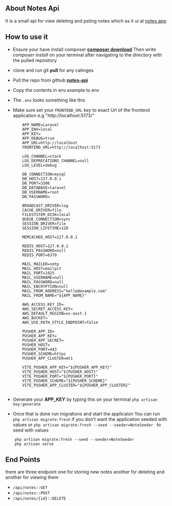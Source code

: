 ## About Notes Api

It is a small api for view deleting and psting notes which as it ui at [notes app](https://github.com/edcheyjr/notes-app.git)

## How to use it

-   Ensure your have install composer **[composer download](https://getcomposer.org/download/)** Then write _composer install_ on your terminal after navigating to the directory with the pulled repository
-   clone and run git **pull** for any cahnges
-   Pull the repo from github **[notes-api](https://github.com/edcheyjr/notes-api.git)**
-   Copy the contents in env.example to env
-   The `.env` looks something like this
-   Make sure set your `FRONTEND_URL` key to exact Url of the frontend application e.g "http://localhost:5173/"

    ```
        APP_NAME=Laravel
        APP_ENV=local
        APP_KEY=
        APP_DEBUG=true
        APP_URL=http://localhost
        FRONTEND_URL=http://localhost:5173

        LOG_CHANNEL=stack
        LOG_DEPRECATIONS_CHANNEL=null
        LOG_LEVEL=debug

        DB_CONNECTION=mysql
        DB_HOST=127.0.0.1
        DB_PORT=3306
        DB_DATABASE=laravel
        DB_USERNAME=root
        DB_PASSWORD=

        BROADCAST_DRIVER=log
        CACHE_DRIVER=file
        FILESYSTEM_DISK=local
        QUEUE_CONNECTION=sync
        SESSION_DRIVER=file
        SESSION_LIFETIME=120

        MEMCACHED_HOST=127.0.0.1

        REDIS_HOST=127.0.0.1
        REDIS_PASSWORD=null
        REDIS_PORT=6379

        MAIL_MAILER=smtp
        MAIL_HOST=mailpit
        MAIL_PORT=1025
        MAIL_USERNAME=null
        MAIL_PASSWORD=null
        MAIL_ENCRYPTION=null
        MAIL_FROM_ADDRESS="hello@example.com"
        MAIL_FROM_NAME="${APP_NAME}"

        AWS_ACCESS_KEY_ID=
        AWS_SECRET_ACCESS_KEY=
        AWS_DEFAULT_REGION=us-east-1
        AWS_BUCKET=
        AWS_USE_PATH_STYLE_ENDPOINT=false

        PUSHER_APP_ID=
        PUSHER_APP_KEY=
        PUSHER_APP_SECRET=
        PUSHER_HOST=
        PUSHER_PORT=443
        PUSHER_SCHEME=https
        PUSHER_APP_CLUSTER=mt1

        VITE_PUSHER_APP_KEY="${PUSHER_APP_KEY}"
        VITE_PUSHER_HOST="${PUSHER_HOST}"
        VITE_PUSHER_PORT="${PUSHER_PORT}"
        VITE_PUSHER_SCHEME="${PUSHER_SCHEME}"
        VITE_PUSHER_APP_CLUSTER="${PUSHER_APP_CLUSTER}"


    ```

-   Generate your **APP_KEY** by typing this on your terminal `php artisan key:generate`

-   Once that is done run migrations and start the applicaion
    You can run `php artisan migrate:fresh` if you don't want the application seeded with values or `php artisan migrate:fresh --seed --seeder=NoteSeeder ` to seed with values

```
    php artisan migrate:fresh --seed --seeder=NoteSeeder
    php artisan serve

```

## End Points

there are three endpoint one for storing new notes another for deleting and another for viewing them

-   `/api/notes::GET`
-   `/api/notes::POST`
-   `/api/notes/{id}::DELETE`
